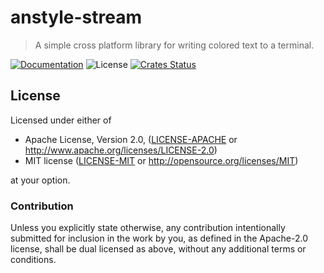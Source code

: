 # anstyle-stream

> A simple cross platform library for writing colored text to a terminal.

[![Documentation](https://img.shields.io/badge/docs-master-blue.svg)][Documentation]
![License](https://img.shields.io/crates/l/anstyle-stream.svg)
[![Crates Status](https://img.shields.io/crates/v/anstyle-stream.svg)](https://crates.io/crates/anstyle-stream)

## License

Licensed under either of

 * Apache License, Version 2.0, ([LICENSE-APACHE](LICENSE-APACHE) or http://www.apache.org/licenses/LICENSE-2.0)
 * MIT license ([LICENSE-MIT](LICENSE-MIT) or http://opensource.org/licenses/MIT)

at your option.

### Contribution

Unless you explicitly state otherwise, any contribution intentionally
submitted for inclusion in the work by you, as defined in the Apache-2.0
license, shall be dual licensed as above, without any additional terms or
conditions.

[Crates.io]: https://crates.io/crates/anstyle-stream
[Documentation]: https://docs.rs/anstyle-stream
